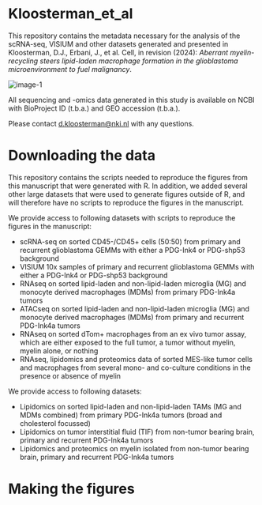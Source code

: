 # Kloosterman_et_al

This repository contains the metadata necessary for the analysis of the scRNA-seq, VISIUM and other datasets generated and presented in Kloosterman, D.J., Erbani, J., et al. Cell, in revision (2024): _Aberrant myelin-recycling steers lipid-laden macrophage formation in the glioblastoma microenvironment to fuel malignancy_.

![image-1](https://github.com/djkloosterman/Kloosterman_et_al/assets/50464178/06f51ed4-1d7b-4215-9154-d7239c99a389)

All sequencing and -omics data generated in this study is available on NCBI with BioProject ID (t.b.a.) and GEO accession (t.b.a.).

Please contact d.kloosterman@nki.nl with any questions.


# Downloading the data

This repository contains the scripts needed to reproduce the figures from this manuscript that were generated with R. In addition, we added several other large datasets that were used to generate figures outside of R, and will therefore have no scripts to reproduce the figures in the manuscript.

We provide access to following datasets with scripts to reproduce the figures in the manuscript:
  - scRNA-seq on sorted CD45-/CD45+ cells (50:50) from primary and recurrent glioblastoma GEMMs with either a PDG-Ink4 or PDG-shp53 background
  - VISIUM 10x samples of primary and recurrent glioblastoma GEMMs with either a PDG-Ink4 or PDG-shp53 background
  - RNAseq on sorted lipid-laden and non-lipid-laden microglia (MG) and monocyte derived macrophages (MDMs) from primary PDG-Ink4a tumors
  - ATACseq on sorted lipid-laden and non-lipid-laden microglia (MG) and monocyte derived macrophages (MDMs) from primary and recurrent PDG-Ink4a tumors
  - RNAseq on sorted dTom+ macrophages from an ex vivo tumor assay, which are either exposed to the full tumor, a tumor without myelin, myelin alone, or nothing
  - RNAseq, lipidomics and proteomics data of sorted MES-like tumor cells and macrophages from several mono- and co-culture conditions in the presence or absence of myelin

We provide access to following datasets:
  - Lipidomics on sorted lipid-laden and non-lipid-laden TAMs (MG and MDMs combined) from primary PDG-Ink4a tumors (broad and cholesterol focussed)
  - Lipidomics on tumor interstitial fluid (TIF) from non-tumor bearing brain, primary and recurrent PDG-Ink4a tumors
  - Lipidomics and proteomics on myelin isolated from non-tumor bearing brain, primary and recurrent PDG-Ink4a tumors


# Making the figures

